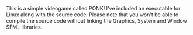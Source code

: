 This is a simple videogame called PONK! I've included an executable for Linux along with the source code. Please note that you won't be able to compile the source code without linking the Graphics, System and Window SFML libraries.
